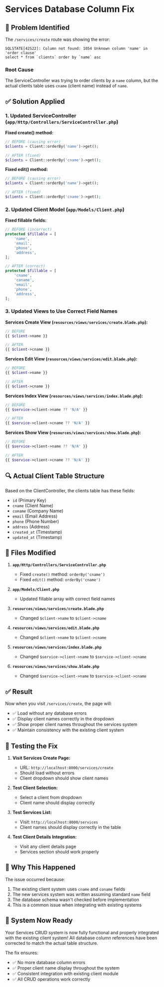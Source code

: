 # Services Database Column Fix

## 🐛 **Problem Identified**

The `/services/create` route was showing the error:
```
SQLSTATE[42S22]: Column not found: 1054 Unknown column 'name' in 'order clause'
select * from `clients` order by `name` asc
```

### Root Cause
The ServiceController was trying to order clients by a `name` column, but the actual clients table uses `cname` (client name) instead of `name`.

## ✅ **Solution Applied**

### 1. Updated ServiceController (`app/Http/Controllers/ServiceController.php`)

**Fixed create() method:**
```php
// BEFORE (causing error)
$clients = Client::orderBy('name')->get();

// AFTER (fixed)
$clients = Client::orderBy('cname')->get();
```

**Fixed edit() method:**
```php
// BEFORE (causing error)
$clients = Client::orderBy('name')->get();

// AFTER (fixed)
$clients = Client::orderBy('cname')->get();
```

### 2. Updated Client Model (`app/Models/Client.php`)

**Fixed fillable fields:**
```php
// BEFORE (incorrect)
protected $fillable = [
    'name',
    'email',
    'phone',
    'address',
];

// AFTER (correct)
protected $fillable = [
    'cname',
    'coname',
    'email',
    'phone',
    'address',
];
```

### 3. Updated Views to Use Correct Field Names

**Services Create View (`resources/views/services/create.blade.php`):**
```php
// BEFORE
{{ $client->name }}

// AFTER
{{ $client->cname }}
```

**Services Edit View (`resources/views/services/edit.blade.php`):**
```php
// BEFORE
{{ $client->name }}

// AFTER
{{ $client->cname }}
```

**Services Index View (`resources/views/services/index.blade.php`):**
```php
// BEFORE
{{ $service->client->name ?? 'N/A' }}

// AFTER
{{ $service->client->cname ?? 'N/A' }}
```

**Services Show View (`resources/views/services/show.blade.php`):**
```php
// BEFORE
{{ $service->client->name ?? 'N/A' }}

// AFTER
{{ $service->client->cname ?? 'N/A' }}
```

## 🔍 **Actual Client Table Structure**

Based on the ClientController, the clients table has these fields:
- `id` (Primary Key)
- `cname` (Client Name)
- `coname` (Company Name)
- `email` (Email Address)
- `phone` (Phone Number)
- `address` (Address)
- `created_at` (Timestamp)
- `updated_at` (Timestamp)

## 🎯 **Files Modified**

1. **`app/Http/Controllers/ServiceController.php`**
   - Fixed `create()` method: `orderBy('cname')`
   - Fixed `edit()` method: `orderBy('cname')`

2. **`app/Models/Client.php`**
   - Updated fillable array with correct field names

3. **`resources/views/services/create.blade.php`**
   - Changed `$client->name` to `$client->cname`

4. **`resources/views/services/edit.blade.php`**
   - Changed `$client->name` to `$client->cname`

5. **`resources/views/services/index.blade.php`**
   - Changed `$service->client->name` to `$service->client->cname`

6. **`resources/views/services/show.blade.php`**
   - Changed `$service->client->name` to `$service->client->cname`

## ✅ **Result**

Now when you visit `/services/create`, the page will:
- ✅ Load without any database errors
- ✅ Display client names correctly in the dropdown
- ✅ Show proper client names throughout the services system
- ✅ Maintain consistency with the existing client system

## 🧪 **Testing the Fix**

1. **Visit Services Create Page:**
   - URL: `http://localhost:8000/services/create`
   - Should load without errors
   - Client dropdown should show client names

2. **Test Client Selection:**
   - Select a client from dropdown
   - Client name should display correctly

3. **Test Services List:**
   - Visit: `http://localhost:8000/services`
   - Client names should display correctly in the table

4. **Test Client Details Integration:**
   - Visit any client details page
   - Services section should work properly

## 🔧 **Why This Happened**

The issue occurred because:
1. The existing client system uses `cname` and `coname` fields
2. The new services system was written assuming standard `name` field
3. The database schema wasn't checked before implementation
4. This is a common issue when integrating with existing systems

## 🚀 **System Now Ready**

Your Services CRUD system is now fully functional and properly integrated with the existing client system! All database column references have been corrected to match the actual table structure.

The fix ensures:
- ✅ No more database column errors
- ✅ Proper client name display throughout the system
- ✅ Consistent integration with existing client module
- ✅ All CRUD operations work correctly

